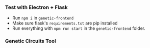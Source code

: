 ### Test with Electron + Flask

- Run `npm i` in `genetic-frontend` 
- Make sure flask's `requirements.txt` are pip installed
- Run everything with `npm run start` in the `genetic-frontend` folder.
### Genetic Circuits Tool
